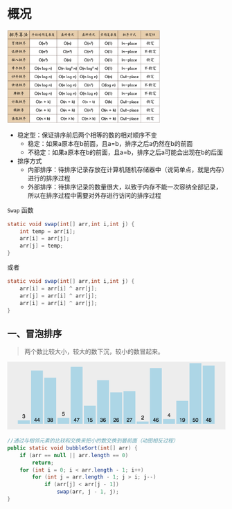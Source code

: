 # 概况

<img width="70%" src="./images/00_s1.jpg">

* 稳定型：保证排序前后两个相等的数的相对顺序不变
    * 稳定：如果a原本在b前面，且a=b，排序之后a仍然在b的前面
    * 不稳定：如果a原本在b的前面，且a=b，排序之后a可能会出现在b的后面
* 排序方式
    * 内部排序：待排序记录存放在计算机随机存储器中（说简单点，就是内存）进行的排序过程
    * 外部排序：待排序记录的数量很大，以致于内存不能一次容纳全部记录，所以在排序过程中需要对外存进行访问的排序过程
    
`Swap` 函数
```java
static void swap(int[] arr,int i,int j) { 
    int temp = arr[i];
    arr[i] = arr[j]; 
    arr[j] = temp;
}
```
或者
```java
static void swap(int[] arr,int i,int j) {
    arr[i] = arr[i] ^ arr[j];
    arr[j] = arr[i] ^ arr[j];
    arr[i] = arr[i] ^ arr[j];
}
```
## 一、冒泡排序
> 两个数比较大小，较大的数下沉，较小的数冒起来。

<img src="./images/00_s2.gif">

```java
//通过与相邻元素的比较和交换来把小的数交换到最前面（动图相反过程）
public static void bubbleSort(int[] arr) {
    if (arr == null || arr.length == 0)
        return;
    for (int i = 0; i < arr.length - 1; i++)
        for (int j = arr.length - 1; j > i; j--)
            if (arr[j] < arr[j - 1])
                swap(arr, j - 1, j);
}

```
